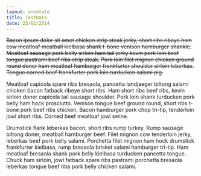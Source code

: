 ```yaml
---
layout: annotate
title: TestData
date: 23/02/2014
---
```


<s id="L7">Bacon ipsum dolor sit amet chicken strip steak jerky, short ribs ribeye ham cow meatloaf meatball kielbasa shank t-bone venison hamburger shankle.</s>
<s id="L8">Meatloaf sausage pork belly sirloin ham tail jerky kevin pork loin beef tongue pastrami beef ribs strip steak.</s> 
<s id="L9">Pork loin filet mignon chicken ground round doner ham meatloaf hamburger frankfurter shoulder sirloin leberkas.</s>
<s id="L10">Tongue corned beef frankfurter pork loin turducken salami pig.</s>

Meatloaf capicola spare ribs bresaola, pancetta landjaeger biltong salami chicken bacon fatback ribeye short ribs. 
Ham short ribs beef ribs, kevin sirloin doner capicola tail sausage shoulder. 
Pork loin shank turducken pork belly ham hock prosciutto. 
Venison tongue beef ground round, short ribs t-bone pork beef ribs chicken. 
Bacon hamburger pork chop tri-tip, tenderloin jowl short ribs. Corned beef meatloaf jowl swine.

Drumstick flank leberkas bacon, short ribs rump turkey. 
Rump sausage biltong doner, meatball hamburger beef. 
Filet mignon cow tenderloin jerky, leberkas beef pork belly salami. 
Porchetta filet mignon ham hock drumstick frankfurter kielbasa, rump bresaola brisket salami hamburger tri-tip. 
Ham meatloaf bresaola shank pork belly kielbasa turducken pancetta tongue. 
Chuck ham sirloin, jowl fatback spare ribs pastrami porchetta bresaola leberkas tongue beef ribs pork belly chicken salami.

